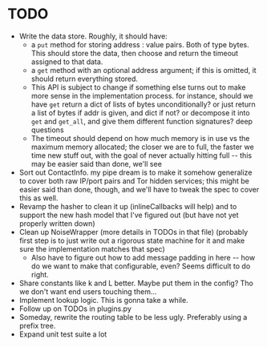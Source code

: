 # TODO

* Write the data store. Roughly, it should have:
    * a `put` method for storing address : value pairs. Both of type bytes. This should store the data, then choose and return the timeout assigned to that data.
    * a `get` method with an optional address argument; if this is omitted, it should return everything stored.
    * This API is subject to change if something else turns out to make more sense in the implementation process. for instance, should we have `get` return a dict of lists of bytes unconditionally? or just return a list of bytes if addr is given, and dict if not? or decompose it into `get` and `get_all`, and give them different function signatures? deep questions
    * The timeout should depend on how much memory is in use vs the maximum memory allocated; the closer we are to full, the faster we time new stuff out, with the goal of never actually hitting full -- this may be easier said than done, we'll see
* Sort out ContactInfo. my pipe dream is to make it somehow generalize to cover both raw IP/port pairs and Tor hidden services; this might be easier said than done, though, and we'll have to tweak the spec to cover this as well.
* Revamp the hasher to clean it up (inlineCallbacks will help) and to support the new hash model that I've figured out (but have not yet properly written down)
* Clean up NoiseWrapper (more details in TODOs in that file) (probably first step is to just write out a rigorous state machine for it and make sure the implementation matches that spec)
    * Also have to figure out how to add message padding in here -- how do we want to make that configurable, even? Seems difficult to do right.
* Share constants like k and L better. Maybe put them in the config? Tho we don't want end users touching them...
* Implement lookup logic. This is gonna take a while.
* Follow up on TODOs in plugins.py
* Someday, rewrite the routing table to be less ugly. Preferably using a prefix tree.
* Expand unit test suite a lot
